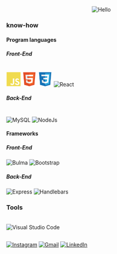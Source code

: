 ##

<div align="center">

![Hello](https://github.com/codebygustavo/codebygustavo/assets/116754904/7cc6e043-d387-4faa-8a01-4b3ddce42148)

</div>

### know-how

#### Program languages

##### Front-End

<div align="left" valign="top">
 
 <br>
 
  <img src="https://raw.githubusercontent.com/devicons/devicon/master/icons/javascript/javascript-plain.svg" alt="JavaScript" height="38" width="38">
  <img src="https://raw.githubusercontent.com/devicons/devicon/master/icons/html5/html5-original.svg" alt="HTML5" height="38" width="38">
  <img src="https://raw.githubusercontent.com/devicons/devicon/master/icons/css3/css3-original.svg" alt="CSS3" height="38" width="38">
  <img src="https://cdn.jsdelivr.net/gh/devicons/devicon/icons/react/react-original.svg" alt="React" height="38" width="38">
  
</div>

##### Back-End

<div align="left" valign="top">
 
 <br>
 
  <img src="https://cdn.jsdelivr.net/gh/devicons/devicon/icons/mysql/mysql-original.svg" alt="MySQL" height="38" width="38" />
  <img src="https://cdn.jsdelivr.net/gh/devicons/devicon/icons/nodejs/nodejs-original.svg" alt="NodeJs" height="38" width="38" />
  
</div>

#### Frameworks

<div align="left" valign="top">

 ##### Front-End
 
  <img src="https://cdn.jsdelivr.net/gh/devicons/devicon/icons/bulma/bulma-plain.svg" alt="Bulma" height="38" width="38">
  <img src="https://cdn.jsdelivr.net/gh/devicons/devicon/icons/bootstrap/bootstrap-original.svg" alt="Bootstrap" height="38" width="38"/>

 ##### Back-End

   <img src="https://cdn.jsdelivr.net/gh/devicons/devicon/icons/express/express-original.svg" alt="Express" height="38" width="38" />
   <img src="https://cdn.jsdelivr.net/gh/devicons/devicon/icons/handlebars/handlebars-original.svg" alt="Handlebars" height="38" width="38" />
            
</div>

### Tools

<div align="left" valign="top">
 
 <br>
 
  <img src="https://github.com/codebygustavo/codebygustavo/assets/116754904/9bd56301-d2ba-4496-bd25-d27f977b6a37" alt="Visual Studio Code" height="60" width="60">
  
</div>

##

<div align="left">
 
  <a href="https://www.instagram.com/s.hikage/" target="_blank"><img src="https://img.shields.io/badge/-Instagram-%23E4405F?style=for-the-badge&logo=instagram&logoColor=white" alt="Instagram" target="_blank"></a>
  <a href="mailto:hbw3.gustavo@gmail.com"><img src="https://img.shields.io/badge/-Gmail-%23333?style=for-the-badge&logo=gmail&logoColor=white" alt="Gmail" target="_blank"></a>
  <a href="https://www.linkedin.com/in/gustavo-couto-b37182269/" target="_blank"><img src="https://img.shields.io/badge/-LinkedIn-%230077B5?style=for-the-badge&logo=linkedin&logoColor=white" alt="LinkedIn" target="_blank"></a> 
  
</div>
